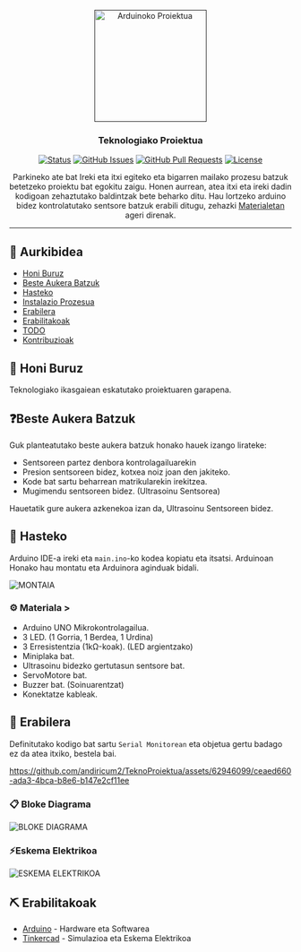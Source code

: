 <p align="center">
  <a href="" rel="noopener">
 <img width=200px height=200px src="https://upload.wikimedia.org/wikipedia/commons/thumb/7/73/Arduino_IDE_logo.svg/2048px-Arduino_IDE_logo.svg.png" alt="Arduinoko Proiektua"></a>
</p>

<h3 align="center">Teknologiako Proiektua</h3>

<div align="center">

[![Status](https://img.shields.io/badge/status-active-success.svg)]()
[![GitHub Issues](https://img.shields.io/github/issues/andiricum2/TeknoProiektua.svg)](/issues)
[![GitHub Pull Requests](https://img.shields.io/github/issues-pr/andiricum2/TeknoProiektua.svg)](/pulls)
[![License](https://img.shields.io/badge/license-MIT-blue.svg)](/LICENSE)

</div>

<div align="center">
Parkineko ate bat Ireki eta itxi egiteko eta bigarren mailako prozesu batzuk betetzeko proiektu bat egokitu zaigu. Honen aurrean, atea itxi eta ireki dadin kodigoan zehaztutako baldintzak bete beharko ditu. Hau lortzeko arduino bidez kontrolatutako sentsore batzuk erabili ditugu, zehazki <a href="/#%EF%B8%8F-materiala-">Materialetan</a> ageri direnak.
</div>

---

## 📝 Aurkibidea

- [Honi Buruz](#info)
- [Beste Aukera Batzuk](#besteaukerak)
- [Hasteko](#hasteko)
- [Instalazio Prozesua](#instalazioa)
- [Erabilera](#erabilera)
- [Erabilitakoak](#erabilitakoak)
- [TODO](../TODO.md)
- [Kontribuzioak](../CONTRIBUTING.md)


## 🧐 Honi Buruz <a name = "info"></a>

Teknologiako ikasgaiean eskatutako proiektuaren garapena.

## ❓Beste Aukera Batzuk <a name = "besteaukerak"></a>

Guk planteatutako beste aukera batzuk honako hauek izango lirateke:
- Sentsoreen partez denbora kontrolagailuarekin
- Presion sentsoreen bidez, kotxea noiz joan den jakiteko.
- Kode bat sartu beharrean matrikularekin irekitzea.
- Mugimendu sentsoreen bidez. (Ultrasoinu Sentsorea)

Hauetatik gure aukera azkenekoa izan da, Ultrasoinu Sentsoreen bidez.

## 🏁 Hasteko <a name = "hasteko"></a>

Arduino IDE-a ireki eta ```main.ino```-ko kodea kopiatu eta itsatsi.
Arduinoan Honako hau montatu eta Arduinora aginduak bidali.

![MONTAIA](https://github.com/andiricum2/TeknoProiektua/assets/62946099/e1029b1f-09e8-4b9c-b1a7-cef42f77d14d)

### ⚙️ Materiala <a name = "materiala"></a>>

- Arduino UNO Mikrokontrolagailua.
- 3 LED. (1 Gorria, 1 Berdea, 1 Urdina)
- 3 Erresistentzia (1kΩ-koak). (LED argientzako)
- Miniplaka bat.
- Ultrasoinu bidezko gertutasun sentsore bat.
- ServoMotore bat.
- Buzzer bat. (Soinuarentzat)
- Konektatze kableak.

## 🎈 Erabilera <a name="erabilera"></a>

Definitutako kodigo bat sartu ``Serial Monitorean`` eta objetua gertu badago ez da atea itxiko, bestela bai.

https://github.com/andiricum2/TeknoProiektua/assets/62946099/ceaed660-ada3-4bca-b8e6-b147e2cf11ee

### 📋 Bloke Diagrama

![BLOKE DIAGRAMA](https://github.com/andiricum2/TeknoProiektua/assets/62946099/164473c2-7087-48b4-adaf-c606f4ce403a)

### ⚡Eskema Elektrikoa

![ESKEMA ELEKTRIKOA](https://github.com/andiricum2/TeknoProiektua/assets/62946099/5febc231-f625-45df-9669-8ab71081a1e6)

## ⛏️ Erabilitakoak <a name = "erabilitakoak"></a>

- [Arduino](https://www.arduino.cc) - Hardware eta Softwarea
- [Tinkercad](https://www.tinkercad.com) - Simulazioa eta Eskema Elektrikoa
